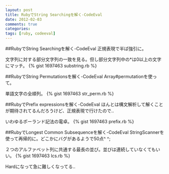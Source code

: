 ```yaml
---
layout: post
title: RubyでString Searchingを解く-CodeEval
date: 2012-02-03
comments: true
categories:
tags: [ruby, codeeval]
---
```


##RubyでString Searchingを解く-CodeEval
正規表現で半ば強引に。

文字列に対する部分文字列の一致を見る。但し部分文字列中の*は0以上の文字にマッチ。
{% gist 1697463 substring.rb %}

##RubyでString Permutationsを解く-CodeEval
Array#permutationを使って。

単語文字の全順列。
{% gist 1697463 str_perm.rb %}


##RubyでPrefix expressionsを解く-CodeEval
ほんとは構文解析して解くことが期待されてるんだろうけど、正規表現で行けたので..

いわゆるポーランド記法の電卓。
{% gist 1697463 prefix.rb %}


##RubyでLongest Common Subsequenceを解く-CodeEval
StringScannerを使って再帰的に。どこかにバグがあるようで50点^ ^;

２つのアルファベット列に共通する最長の並び。並びは連続していなくてもいい。
{% gist 1697463 lcs.rb %}


Hardになって急に難しくなってる..
